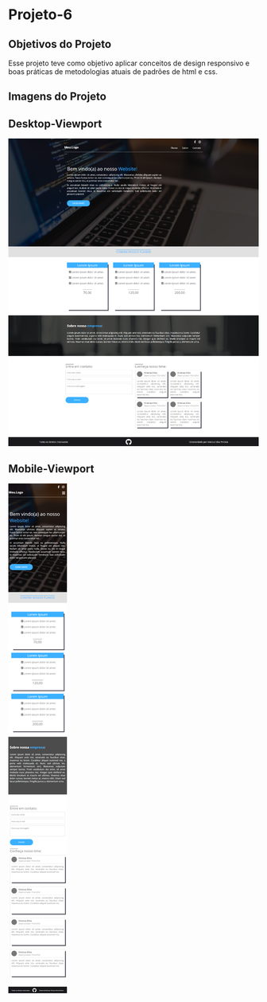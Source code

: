 # Projeto-6

## Objetivos do Projeto
Esse projeto teve como objetivo aplicar conceitos de design responsivo e boas práticas de metodologias atuais de padrões de html e css.

## Imagens do Projeto 

## Desktop-Viewport
![](Viewport-Images/Desktop-Viewport.png)

## Mobile-Viewport
![](Viewport-Images/Mobile-Viewport.png)


